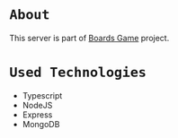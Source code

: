 # `About`

This server is part of [Boards Game](https://github.com/MilyB33/BoardsGame-Expo) project.

# `Used Technologies`

- Typescript
- NodeJS
- Express
- MongoDB
